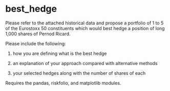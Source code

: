 # best_hedge

Please refer to the attached historical data and propose a portfolio of 1 to 5
of the Eurostoxx 50 constituents which would best hedge a position of
long 1,000 shares of Pernod Ricard.

Please include the following:

1) how you are defining what is the best hedge

2) an explanation of your approach compared with alternative methods

3) your selected hedges along with the number of shares of each

Requires the pandas, riskfolio, and matplotlib modules.

